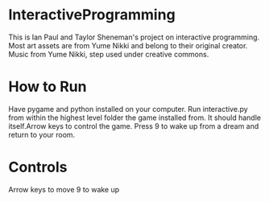 # InteractiveProgramming
This is Ian Paul and Taylor Sheneman's project on interactive programming.
Most art assets are from Yume Nikki and belong to their original creator.
Music from Yume Nikki, step used under creative commons.
# How to Run
Have pygame and python installed on your computer. Run interactive.py from within the highest level folder the game installed from. It should handle itself.Arrow keys to control the game. Press 9 to wake up from a dream and return to your room.
# Controls
Arrow keys to move
9 to wake up
